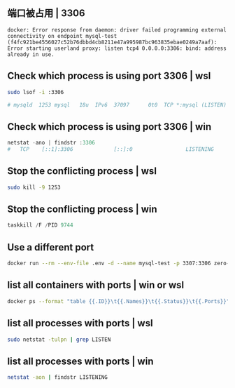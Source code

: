 ## 端口被占用 | 3306
```
docker: Error response from daemon: driver failed programming external connectivity on endpoint mysql-test (f4fc921be4556027c52b76dbbd4cb8211e47a995987bc963835ebae0249a7aaf): Error starting userland proxy: listen tcp4 0.0.0.0:3306: bind: address already in use.
```

## Check which process is using port 3306 | wsl
```bash
sudo lsof -i :3306

# mysqld  1253 mysql   18u  IPv6  37097      0t0  TCP *:mysql (LISTEN)
```


## Check which process is using port 3306 | win
```powershell
netstat -ano | findstr :3306
#   TCP    [::1]:3306             [::]:0                 LISTENING       9744
```

## Stop the conflicting process | wsl
```bash
sudo kill -9 1253
```

## Stop the conflicting process | win
```powershell
taskkill /F /PID 9744
```

## Use a different port
```bash
docker run --rm --env-file .env -d --name mysql-test -p 3307:3306 zero-mysql-alpine:cn
```

## list all containers with ports | win or wsl
```bash
docker ps --format "table {{.ID}}\t{{.Names}}\t{{.Status}}\t{{.Ports}}"
```

## list all processes with ports | wsl

```bash
sudo netstat -tulpn | grep LISTEN
```

## list all processes with ports | win

```bash
netstat -aon | findstr LISTENING
```